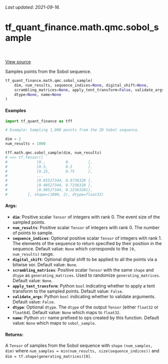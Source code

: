 <!--
This file is generated by a tool. Do not edit directly.
For open-source contributions the docs will be updated automatically.
-->

*Last updated: 2021-09-16.*

<div itemscope itemtype="http://developers.google.com/ReferenceObject">
<meta itemprop="name" content="tf_quant_finance.math.qmc.sobol_sample" />
<meta itemprop="path" content="Stable" />
</div>

# tf_quant_finance.math.qmc.sobol_sample

<!-- Insert buttons and diff -->

<table class="tfo-notebook-buttons tfo-api" align="left">
</table>

<a target="_blank" href="https://github.com/google/tf-quant-finance/blob/master/tf_quant_finance/math/qmc/sobol.py">View source</a>



Samples points from the Sobol sequence.

```python
tf_quant_finance.math.qmc.sobol_sample(
    dim, num_results, sequence_indices=None, digital_shift=None,
    scrambling_matrices=None, apply_tent_transform=False, validate_args=False,
    dtype=None, name=None
)
```



<!-- Placeholder for "Used in" -->

#### Examples

```python
import tf_quant_finance as tff

# Example: Sampling 1,000 points from the 2D Sobol sequence.

dim = 2
num_results = 1000

tff.math.qmc.sobol_sample(dim, num_results)
# ==> tf.Tensor([
#             [0.,         0.        ],
#             [0.5,        0.5       ],
#             [0.25,       0.75      ],
#             ...
#             [0.65527344, 0.9736328 ],
#             [0.40527344, 0.7236328 ],
#             [0.90527344, 0.22363281],
#         ], shape=(1000, 2), dtype=float32)
```

#### Args:


* <b>`dim`</b>: Positive scalar `Tensor` of integers with rank 0. The event size of the
  sampled points.
* <b>`num_results`</b>: Positive scalar `Tensor` of integers with rank 0. The number of
  points to sample.
* <b>`sequence_indices`</b>: Optional positive scalar `Tensor` of integers with rank 1.
  The elements of the sequence to return specified by their position in the
  sequence.
  Default value: `None` which corresponds to the `[0, num_results)` range.
* <b>`digital_shift`</b>: Optional digital shift to be applied to all the points via a
  bitwise xor.
  Default value: `None`.
* <b>`scrambling_matrices`</b>: Positive scalar `Tensor` with the same `shape` and
  `dtype` as `generating_matrices`. Used to randomize `generating_matrices`.
  Default value: `None`.
* <b>`apply_tent_transform`</b>: Python `bool` indicating whether to apply a tent
  transform to the sampled points.
  Default value: `False`.
* <b>`validate_args`</b>: Python `bool` indicating whether to validate arguments.
  Default value: `False`.
* <b>`dtype`</b>: Optional `dtype`. The `dtype` of the output `Tensor` (either
  `float32` or `float64`).
  Default value: `None` which maps to `float32`.
* <b>`name`</b>: Python `str` name prefixed to ops created by this function.
  Default value: `None` which maps to `sobol_sample`.


#### Returns:

A `Tensor` of samples from  the Sobol sequence with `shape`
`(num_samples, dim)` where `num_samples = min(num_results,
size(sequence_indices))` and `dim = tf.shape(generating_matrices)[0]`.
